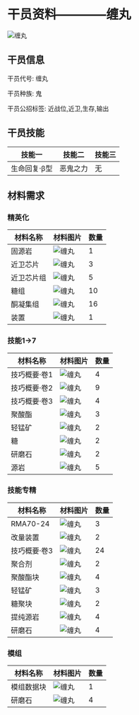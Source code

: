# 干员资料————缠丸

![缠丸](./oprImages/缠丸.png)

## 干员信息

干员代号: 缠丸

干员种族: 鬼

干员公招标签: 近战位,近卫,生存,输出

## 干员技能

| 技能一       | 技能二   | 技能三 |
| ------------ | -------- | ------ |
| 生命回复·β型 | 恶鬼之力 | 无 |

## 材料需求

### 精英化

| 材料名称      | 材料图片 | 数量  |
|---------|---------|-----|
| 固源岩 | ![缠丸](./matIcons/固源岩.png)  |   1  |
| 近卫芯片 | ![缠丸](./matIcons/近卫芯片.png)  |   3  |
| 近卫芯片组 | ![缠丸](./matIcons/近卫芯片组.png)  |   5  |
| 糖组 | ![缠丸](./matIcons/糖组.png)  |   10  |
| 酮凝集组 | ![缠丸](./matIcons/酮凝集组.png)  |   16  |
| 装置 | ![缠丸](./matIcons/装置.png)  |   1  |

### 技能1→7

| 材料名称      | 材料图片 | 数量  |
|---------|---------|-----|
| 技巧概要·卷1 | ![缠丸](./matIcons/技巧概要·卷1.png)  |   4  |
| 技巧概要·卷2 | ![缠丸](./matIcons/技巧概要·卷2.png)  |   9  |
| 技巧概要·卷3 | ![缠丸](./matIcons/技巧概要·卷3.png)  |   4  |
| 聚酸酯 | ![缠丸](./matIcons/聚酸酯.png)  |   3  |
| 轻锰矿 | ![缠丸](./matIcons/轻锰矿.png)  |   2  |
| 糖 | ![缠丸](./matIcons/糖.png)  |   2  |
| 研磨石 | ![缠丸](./matIcons/研磨石.png)  |   2  |
| 源岩 | ![缠丸](./matIcons/源岩.png)  |   5  |

### 技能专精

| 材料名称      | 材料图片 | 数量  |
|---------|---------|-----|
| RMA70-24 | ![缠丸](./matIcons/RMA70-24.png)  |   3  |
| 改量装置 | ![缠丸](./matIcons/改量装置.png)  |   2  |
| 技巧概要·卷3 | ![缠丸](./matIcons/技巧概要·卷3.png)  |   24  |
| 聚合剂 | ![缠丸](./matIcons/聚合剂.png)  |   2  |
| 聚酸酯块 | ![缠丸](./matIcons/聚酸酯块.png)  |   4  |
| 轻锰矿 | ![缠丸](./matIcons/轻锰矿.png)  |   3  |
| 糖聚块 | ![缠丸](./matIcons/糖聚块.png)  |   2  |
| 提纯源岩 | ![缠丸](./matIcons/提纯源岩.png)  |   4  |
| 研磨石 | ![缠丸](./matIcons/研磨石.png)  |   4  |

### 模组

| 材料名称      | 材料图片 | 数量  |
|---------|---------|-----|
| 模组数据块 | ![缠丸](./暂无材料图片)  |   1  |
| 研磨石 | ![缠丸](./matIcons/研磨石.png)  |   4  |
